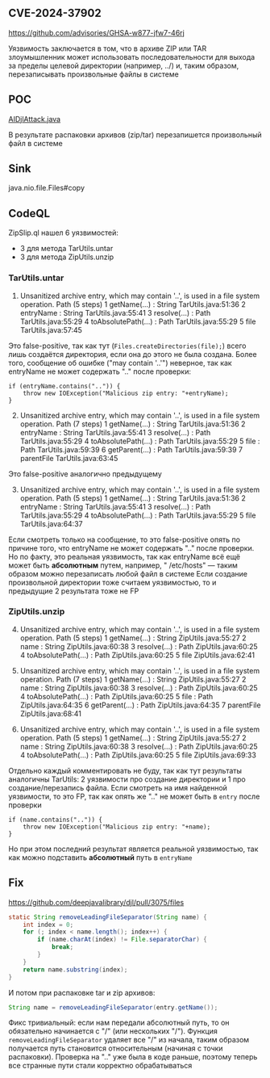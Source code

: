 ## CVE-2024-37902

https://github.com/advisories/GHSA-w877-jfw7-46rj

Уязвимость заключается в том, что в архиве ZIP или TAR злоумышленник может использовать последовательности для выхода за
пределы целевой директории (например, ../) и, таким образом, перезаписывать произвольные файлы в системе

## POC

[AIDjlAttack.java](../../src/main/java/org/example/AIDjlAttack.java)

В результате распаковки архивов (zip/tar) перезапишется произвольный файл в системе

## Sink

java.nio.file.Files#copy

## CodeQL

ZipSlip.ql нашел 6 уязвимостей:

- 3 для метода TarUtils.untar
- 3 для метода ZipUtils.unzip

### TarUtils.untar

1. Unsanitized archive entry, which may contain '..', is used in a file system operation.
   Path (5 steps)
   1 getName(...) : String TarUtils.java:51:36
   2 entryName : String TarUtils.java:55:41
   3 resolve(...) : Path TarUtils.java:55:29
   4 toAbsolutePath(...) : Path TarUtils.java:55:29
   5 file TarUtils.java:57:45

Это false-positive, так как тут (`Files.createDirectories(file);`) всего лишь создаётся директория, если она до этого не
была создана. Более того, сообщение об ошибке ("may contain '..'") неверное, так как entryName не может содержать ".."
после проверки:

```
if (entryName.contains("..")) {
    throw new IOException("Malicious zip entry: "+entryName);
}
```

2. Unsanitized archive entry, which may contain '..', is used in a file system operation.
   Path (7 steps)
   1 getName(...) : String TarUtils.java:51:36
   2 entryName : String TarUtils.java:55:41
   3 resolve(...) : Path TarUtils.java:55:29
   4 toAbsolutePath(...) : Path TarUtils.java:55:29
   5 file : Path TarUtils.java:59:39
   6 getParent(...) : Path TarUtils.java:59:39
   7 parentFile TarUtils.java:63:45

Это false-positive аналогично предыдущему

3. Unsanitized archive entry, which may contain '..', is used in a file system operation.
   Path (5 steps)
   1 getName(...) : String TarUtils.java:51:36
   2 entryName : String TarUtils.java:55:41
   3 resolve(...) : Path TarUtils.java:55:29
   4 toAbsolutePath(...) : Path TarUtils.java:55:29
   5 file TarUtils.java:64:37

Если смотреть только на сообщение, то это false-positive опять по причине того, что entryName не может содержать ".."
после проверки.
Но по факту, это реальная уязвимость, так как entryName всё ещё может быть __абсолютным__ путем, например, "
/etc/hosts" — таким образом можно перезаписать любой файл в системе
Если создание произвольной директории тоже считаем уязвимостью, то и предыдущие 2 результата тоже не FP

### ZipUtils.unzip

4. Unsanitized archive entry, which may contain '..', is used in a file system operation.
   Path (5 steps)
   1 getName(...) : String ZipUtils.java:55:27
   2 name : String ZipUtils.java:60:38
   3 resolve(...) : Path ZipUtils.java:60:25
   4 toAbsolutePath(...) : Path ZipUtils.java:60:25
   5 file ZipUtils.java:62:41

5. Unsanitized archive entry, which may contain '..', is used in a file system operation.
   Path (7 steps)
   1 getName(...) : String ZipUtils.java:55:27
   2 name : String ZipUtils.java:60:38
   3 resolve(...) : Path ZipUtils.java:60:25
   4 toAbsolutePath(...) : Path ZipUtils.java:60:25
   5 file : Path ZipUtils.java:64:35
   6 getParent(...) : Path ZipUtils.java:64:35
   7 parentFile ZipUtils.java:68:41

6. Unsanitized archive entry, which may contain '..', is used in a file system operation.
   Path (5 steps)
   1 getName(...) : String ZipUtils.java:55:27
   2 name : String ZipUtils.java:60:38
   3 resolve(...) : Path ZipUtils.java:60:25
   4 toAbsolutePath(...) : Path ZipUtils.java:60:25
   5 file ZipUtils.java:69:33

Отдельно каждый комментировать не буду, так как тут результаты аналогичны TarUtils: 2 уязвимости про создание директории
и 1 про создание/перезапись файла. Если смотреть на имя найденной уязвимости, то это FP, так как опять же ".." не может
быть в `entry` после проверки

```
if (name.contains("..")) {
    throw new IOException("Malicious zip entry: "+name);
}
```

Но при этом последний результат является реальной уязвимостью, так как можно подставить __абсолютный__ путь в
`entryName`

## Fix

https://github.com/deepjavalibrary/djl/pull/3075/files

```java
static String removeLeadingFileSeparator(String name) {
    int index = 0;
    for (; index < name.length(); index++) {
        if (name.charAt(index) != File.separatorChar) {
            break;
        }
    }
    return name.substring(index);
}
```

И потом при распаковке tar и zip архивов:

```java
String name = removeLeadingFileSeparator(entry.getName());
```

Фикс тривиальный: если нам передали абсолютный путь, то он обязательно начинается с "/" (или нескольких "/"). Функция
`removeLeadingFileSeparator` удаляет все "/" из начала, таким образом получается путь становится относительным (начиная
с точки распаковки). Проверка на ".." уже была в коде раньше, поэтому теперь все странные пути стали корректно
обрабатываться
